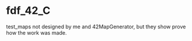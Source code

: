 # fdf_42_C
test_maps not designed by me and 42MapGenerator, but they show prove how the work was made.
